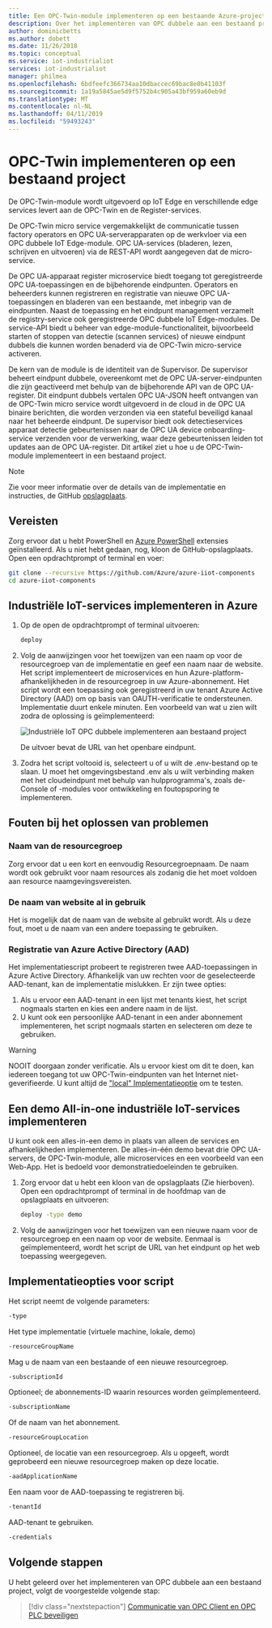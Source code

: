 ```yaml
---
title: Een OPC-Twin-module implementeren op een bestaande Azure-project | Microsoft Docs
description: Over het implementeren van OPC dubbele aan een bestaand project.
author: dominicbetts
ms.author: dobett
ms.date: 11/26/2018
ms.topic: conceptual
ms.service: iot-industrialiot
services: iot-industrialiot
manager: philmea
ms.openlocfilehash: 6bdfeefc366734aa10dbaccec69bac8e0b41103f
ms.sourcegitcommit: 1a19a5845ae5d9f5752b4c905a43bf959a60eb9d
ms.translationtype: MT
ms.contentlocale: nl-NL
ms.lasthandoff: 04/11/2019
ms.locfileid: "59493243"
---
```

# <a name="deploy-opc-twin-to-an-existing-project"></a>OPC-Twin implementeren op een bestaand project

De OPC-Twin-module wordt uitgevoerd op IoT Edge en verschillende edge services levert aan de OPC-Twin en de Register-services. 

De OPC-Twin micro service vergemakkelijkt de communicatie tussen factory operators en OPC UA-serverapparaten op de werkvloer via een OPC dubbele IoT Edge-module. OPC UA-services (bladeren, lezen, schrijven en uitvoeren) via de REST-API wordt aangegeven dat de micro-service. 

De OPC UA-apparaat register microservice biedt toegang tot geregistreerde OPC UA-toepassingen en de bijbehorende eindpunten. Operators en beheerders kunnen registreren en registratie van nieuwe OPC UA-toepassingen en bladeren van een bestaande, met inbegrip van de eindpunten. Naast de toepassing en het eindpunt management verzamelt de registry-service ook geregistreerde OPC dubbele IoT Edge-modules. De service-API biedt u beheer van edge-module-functionaliteit, bijvoorbeeld starten of stoppen van detectie (scannen services) of nieuwe eindpunt dubbels die kunnen worden benaderd via de OPC-Twin micro-service activeren.

De kern van de module is de identiteit van de Supervisor. De supervisor beheert eindpunt dubbele, overeenkomt met de OPC UA-server-eindpunten die zijn geactiveerd met behulp van de bijbehorende API van de OPC UA-register. Dit eindpunt dubbels vertalen OPC UA-JSON heeft ontvangen van de OPC-Twin micro service wordt uitgevoerd in de cloud in de OPC UA binaire berichten, die worden verzonden via een stateful beveiligd kanaal naar het beheerde eindpunt. De supervisor biedt ook detectieservices apparaat detectie gebeurtenissen naar de OPC UA device onboarding-service verzenden voor de verwerking, waar deze gebeurtenissen leiden tot updates aan de OPC UA-register.  Dit artikel ziet u hoe u de OPC-Twin-module implementeert in een bestaand project. 

> [!NOTE]
> Zie voor meer informatie over de details van de implementatie en instructies, de GitHub [opslagplaats](https://github.com/Azure/azure-iiot-opc-twin-module).

## <a name="prerequisites"></a>Vereisten

Zorg ervoor dat u hebt PowerShell en [Azure PowerShell](https://docs.microsoft.com/powershell/azure/install-az-ps) extensies geïnstalleerd.   Als u niet hebt gedaan, nog, kloon de GitHub-opslagplaats.  Open een opdrachtprompt of terminal en voer:

```bash
git clone --recursive https://github.com/Azure/azure-iiot-components 
cd azure-iiot-components
```

## <a name="deploy-industrial-iot-services-to-azure"></a>Industriële IoT-services implementeren in Azure

1. Op de open de opdrachtprompt of terminal uitvoeren:

   ```bash
   deploy
   ```

2. Volg de aanwijzingen voor het toewijzen van een naam op voor de resourcegroep van de implementatie en geef een naam naar de website.   Het script implementeert de microservices en hun Azure-platform-afhankelijkheden in de resourcegroep in uw Azure-abonnement.  Het script wordt een toepassing ook geregistreerd in uw tenant Azure Active Directory (AAD) om op basis van OAUTH-verificatie te ondersteunen.  Implementatie duurt enkele minuten.  Een voorbeeld van wat u zien wilt zodra de oplossing is geïmplementeerd:

   ![Industriële IoT OPC dubbele implementeren aan bestaand project](media/howto-opc-twin-deploy-existing/opc-twin-deploy-existing1.png)

   De uitvoer bevat de URL van het openbare eindpunt. 

3. Zodra het script voltooid is, selecteert u of u wilt de .env-bestand op te slaan.  U moet het omgevingsbestand .env als u wilt verbinding maken met het cloudeindpunt met behulp van hulpprogramma's, zoals de-Console of -modules voor ontwikkeling en foutopsporing te implementeren.

## <a name="troubleshooting-deployment-failures"></a>Fouten bij het oplossen van problemen

### <a name="resource-group-name"></a>Naam van de resourcegroep

Zorg ervoor dat u een kort en eenvoudig Resourcegroepnaam.  De naam wordt ook gebruikt voor naam resources als zodanig die het moet voldoen aan resource naamgevingsvereisten.  

### <a name="website-name-already-in-use"></a>De naam van website al in gebruik

Het is mogelijk dat de naam van de website al gebruikt wordt.  Als u deze fout, moet u de naam van een andere toepassing te gebruiken.

### <a name="azure-active-directory-aad-registration"></a>Registratie van Azure Active Directory (AAD)

Het implementatiescript probeert te registreren twee AAD-toepassingen in Azure Active Directory.  Afhankelijk van uw rechten voor de geselecteerde AAD-tenant, kan de implementatie mislukken. Er zijn twee opties:

1. Als u ervoor een AAD-tenant in een lijst met tenants kiest, het script nogmaals starten en kies een andere naam in de lijst.
2. U kunt ook een persoonlijke AAD-tenant in een ander abonnement implementeren, het script nogmaals starten en selecteren om deze te gebruiken.

> [!WARNING]
> NOOIT doorgaan zonder verificatie.  Als u ervoor kiest om dit te doen, kan iedereen toegang tot uw OPC-Twin-eindpunten van het Internet niet-geverifieerde.   U kunt altijd de ["local" Implementatieoptie](howto-opc-twin-deploy-dependencies.md) om te testen.

## <a name="deploy-an-all-in-one-industrial-iot-services-demo"></a>Een demo All-in-one industriële IoT-services implementeren

U kunt ook een alles-in-een demo in plaats van alleen de services en afhankelijkheden implementeren.  De alles-in-één demo bevat drie OPC UA-servers, de OPC-Twin-module, alle microservices en een voorbeeld van een Web-App.  Het is bedoeld voor demonstratiedoeleinden te gebruiken.

1. Zorg ervoor dat u hebt een kloon van de opslagplaats (Zie hierboven). Open een opdrachtprompt of terminal in de hoofdmap van de opslagplaats en uitvoeren:

   ```bash
   deploy -type demo
   ```

2. Volg de aanwijzingen voor het toewijzen van een nieuwe naam voor de resourcegroep en een naam op voor de website.  Eenmaal is geïmplementeerd, wordt het script de URL van het eindpunt op het web toepassing weergegeven.

## <a name="deployment-script-options"></a>Implementatieopties voor script

Het script neemt de volgende parameters:

```bash
-type
```

Het type implementatie (virtuele machine, lokale, demo)

```bash
-resourceGroupName
```

Mag u de naam van een bestaande of een nieuwe resourcegroep.

```bash
-subscriptionId
```

Optioneel; de abonnements-ID waarin resources worden geïmplementeerd.

```bash
-subscriptionName
```

Of de naam van het abonnement.

```bash
-resourceGroupLocation
```

Optioneel, de locatie van een resourcegroep. Als u opgeeft, wordt geprobeerd een nieuwe resourcegroep maken op deze locatie.

```bash
-aadApplicationName
```

Een naam voor de AAD-toepassing te registreren bij. 

```bash
-tenantId
```

AAD-tenant te gebruiken.

```bash
-credentials
```

## <a name="next-steps"></a>Volgende stappen

U hebt geleerd over het implementeren van OPC dubbele aan een bestaand project, volgt de voorgestelde volgende stap:

> [!div class="nextstepaction"]
> [Communicatie van OPC Client en OPC PLC beveiligen](howto-opc-vault-deploy-existing-client-plc-communication.md)
